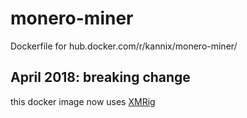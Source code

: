 # monero-miner

Dockerfile for hub.docker.com/r/kannix/monero-miner/

## April 2018: breaking change

this docker image now uses [XMRig](https://github.com/xmrig/xmrig)
